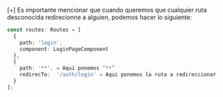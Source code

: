 [+] Es importante mencionar que cuando queremos que cualquier ruta desconocida redirecionne a alguien,  podemos hacer lo siguiente:
```ts hl:8,7
const routes: Routes = [
  {
    path: 'login',
    component: LoginPageComponent
  },
  {
    path: '**', ⇒ Aqui ponemos ‘**’
    redirecTo:  '/auth/login' ⇒ Aqui ponemos la ruta a redireccionar
  }
];
```